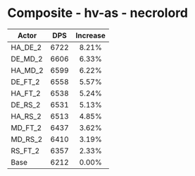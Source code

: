 # Composite - hv-as - necrolord
| Actor | DPS | Increase |
|---|:---:|:---:|
|HA_DE_2|6722|8.21%|
|DE_MD_2|6606|6.33%|
|HA_MD_2|6599|6.22%|
|DE_FT_2|6558|5.57%|
|HA_FT_2|6538|5.24%|
|DE_RS_2|6531|5.13%|
|HA_RS_2|6513|4.85%|
|MD_FT_2|6437|3.62%|
|MD_RS_2|6410|3.19%|
|RS_FT_2|6357|2.33%|
|Base|6212|0.00%|

